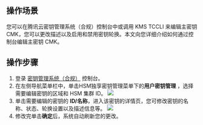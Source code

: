 ## 操作场景

您可以在腾讯云密钥管理系统（合规）控制台中或调用 KMS TCCLI 来编辑主密钥 CMK，您可以更改描述以及启用和禁用密钥轮换。本文向您详细介绍如何通过控制台编辑主密钥 CMK。

## 操作步骤
1. 登录 [密钥管理系统（合规）](https://console.cloud.tencent.com/kms2) 控制台。
2. 在左侧导航菜单栏中，单击HSM独享密钥管理菜单下的**用户密钥管理** ，选择需要编辑密钥的区域和 HSM 集群 ID。
   ![](https://qcloudimg.tencent-cloud.cn/raw/c6af8016a3daa928cafb01b50cdbcfe1.png)
3. 单击需要编辑的密钥的 **ID/名称**，进入该密钥的详情页，您可修改密钥的名称、状态、轮换设置以及描述信息等。
    ![](https://qcloudimg.tencent-cloud.cn/raw/36a072f3656f3b473a275e73188f78cb.png)
4. 修改完单击**确定**后，系统自动刷新您的更改。


